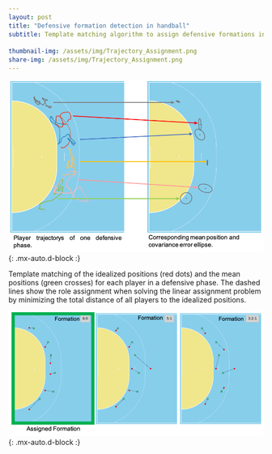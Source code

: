 ```yaml
---
layout: post
title: "Defensive formation detection in handball"
subtitle: Template matching algorithm to assign defensive formations in handball.
 
thumbnail-img: /assets/img/Trajectory_Assignment.png
share-img: /assets/img/Trajectory_Assignment.png
---
```


![Trajectory_Assignment](../assets/img/Trajectory_Assignment.png){: .mx-auto.d-block :}

Template matching of the idealized positions (red dots) and the mean positions (green crosses) for each player in a defensive phase. The dashed lines show the role assignment when solving the linear assignment problem by minimizing the total distance of all players to the idealized positions.

![Formation_Assignment](../assets/img/Formation_Assignment.png){: .mx-auto.d-block :}






